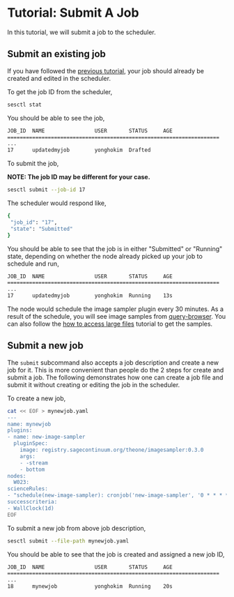 # Tutorial: Submit A Job
In this tutorial, we will submit a job to the scheduler.

## Submit an existing job
If you have followed the [previous tutorial](./tutorial_editjob.md), your job should already be created and edited in the scheduler.

To get the job ID from the scheduler,
```bash
sesctl stat
```

You should be able to see the job,
```bash
JOB_ID  NAME                USER       STATUS     AGE     
====================================================================
...
17      updatedmyjob        yonghokim  Drafted    
```

To submit the job,

__NOTE: The job ID may be different for your case.__
```bash
sesctl submit --job-id 17
```

The scheduler would respond like,
```bash
{
 "job_id": "17",
 "state": "Submitted"
}
```

You should be able to see that the job is in either "Submitted" or "Running" state, depending on whether the node already picked up your job to schedule and run,
```bash
JOB_ID  NAME                USER       STATUS     AGE     
====================================================================
...
17      updatedmyjob        yonghokim  Running    13s            
```

The node would schedule the image sampler plugin every 30 minutes. As a result of the schedule, you will see image samples from [query-browser](https://portal.sagecontinuum.org/query-browser). You can also follow the [how to access large files](https://docs.waggle-edge.ai/docs/tutorials/accessing-data#accessing-large-files-ie-training-data) tutorial to get the samples.

## Submit a new job
The `submit` subcommand also accepts a job description and create a new job for it. This is more convenient than people do the 2 steps for create and submit a job. The following demonstrates how one can create a job file and submit it without creating or editing the job in the scheduler.

To create a new job,
```bash
cat << EOF > mynewjob.yaml
---
name: mynewjob
plugins:
- name: new-image-sampler
  pluginSpec:
    image: registry.sagecontinuum.org/theone/imagesampler:0.3.0
    args:
    - -stream
    - bottom
nodes:
  W023:
scienceRules:
- "schedule(new-image-sampler): cronjob('new-image-sampler', '0 * * * *')"
successcriteria:
- WallClock(1d)
EOF
```

To submit a new job from above job description,
```bash
sesctl submit --file-path mynewjob.yaml
```

You should be able to see that the job is created and assigned a new job ID,
```bash
JOB_ID  NAME                USER       STATUS     AGE     
====================================================================
...
18      mynewjob            yonghokim  Running    20s            
```